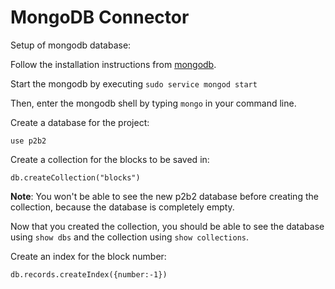 # MongoDB Connector

Setup of mongodb database:

Follow the installation instructions from [mongodb](https://docs.mongodb.com/manual/administration/install-community/).

Start the mongodb by executing `sudo service mongod start`

Then, enter the mongodb shell by typing `mongo` in your command line.

Create a database for the project:

```console
use p2b2
```

Create a collection for the blocks to be saved in:

```console
db.createCollection("blocks")
```

**Note**: You won't be able to see the new p2b2 database before creating the collection, because the database is completely empty.

Now that you created the collection, you should be able to see the database using `show dbs` and the collection using `show collections`.

Create an index for the block number:
```console
db.records.createIndex({number:-1})
```
